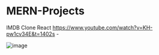 # MERN-Projects

IMDB Clone React https://www.youtube.com/watch?v=KH-pw1cv34E&t=1402s - 

![image](https://user-images.githubusercontent.com/49728020/190143007-7e50c362-183d-4763-a225-f644369f5f5e.png)
